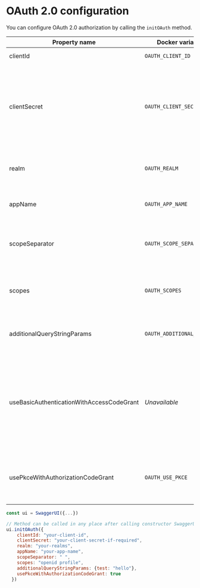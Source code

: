# OAuth 2.0 configuration
You can configure OAuth 2.0 authorization by calling the `initOAuth` method.

Property name | Docker variable |  Description
--- | --- | ------
clientId | `OAUTH_CLIENT_ID` | Default clientId. MUST be a string
clientSecret | `OAUTH_CLIENT_SECRET` | **🚨 Never use this parameter in your production environment. It exposes cruicial security information. This feature is intended for dev/test environments only. 🚨** <br>Default clientSecret. MUST be a string
realm | `OAUTH_REALM` |realm query parameter (for oauth1) added to `authorizationUrl` and `tokenUrl`. MUST be a string
appName | `OAUTH_APP_NAME` |application name, displayed in authorization popup. MUST be a string
scopeSeparator | `OAUTH_SCOPE_SEPARATOR` |scope separator for passing scopes, encoded before calling, default value is a space (encoded value `%20`). MUST be a string
scopes | `OAUTH_SCOPES` |string array or scope separator (i.e. space) separated string of initially selected oauth scopes, default is empty array
additionalQueryStringParams | `OAUTH_ADDITIONAL_PARAMS` |Additional query parameters added to `authorizationUrl` and `tokenUrl`. MUST be an object
useBasicAuthenticationWithAccessCodeGrant | _Unavailable_ |Only activated for the `accessCode` flow.  During the `authorization_code` request to the `tokenUrl`, pass the [Client Password](https://tools.ietf.org/html/rfc6749#section-2.3.1) using the HTTP Basic Authentication scheme (`Authorization` header with `Basic base64encode(client_id + client_secret)`).  The default is `false`
usePkceWithAuthorizationCodeGrant | `OAUTH_USE_PKCE` | Only applies to `authorizatonCode` flows. [Proof Key for Code Exchange](https://tools.ietf.org/html/rfc7636) brings enhanced security for OAuth public clients. The default is `false`

```javascript
const ui = SwaggerUI({...})

// Method can be called in any place after calling constructor SwaggerUIBundle
ui.initOAuth({
    clientId: "your-client-id",
    clientSecret: "your-client-secret-if-required",
    realm: "your-realms",
    appName: "your-app-name",
    scopeSeparator: " ",
    scopes: "openid profile",
    additionalQueryStringParams: {test: "hello"},
    usePkceWithAuthorizationCodeGrant: true
  })
```
